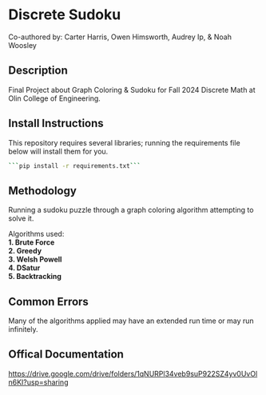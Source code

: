 # Discrete Sudoku
Co-authored by: Carter Harris, Owen Himsworth, Audrey Ip, & Noah Woosley

## Description
Final Project about Graph Coloring &amp; Sudoku for Fall 2024 Discrete Math at Olin College of Engineering.

## Install Instructions
This repository requires several libraries; running the requirements file below will install them for you.

```bash
```pip install -r requirements.txt```
```

## Methodology
Running a sudoku puzzle through a graph coloring algorithm attempting to solve it.

Algorithms used: <br>
**1. Brute Force** <br>
**2. Greedy**  <br>
**3. Welsh Powell**  <br>
**4. DSatur**  <br>
**5. Backtracking** <br>

## Common Errors
Many of the algorithms applied may have an extended run time or may run infinitely.


## Offical Documentation
https://drive.google.com/drive/folders/1qNURPl34veb9suP922SZ4yv0UvOln6KI?usp=sharing
